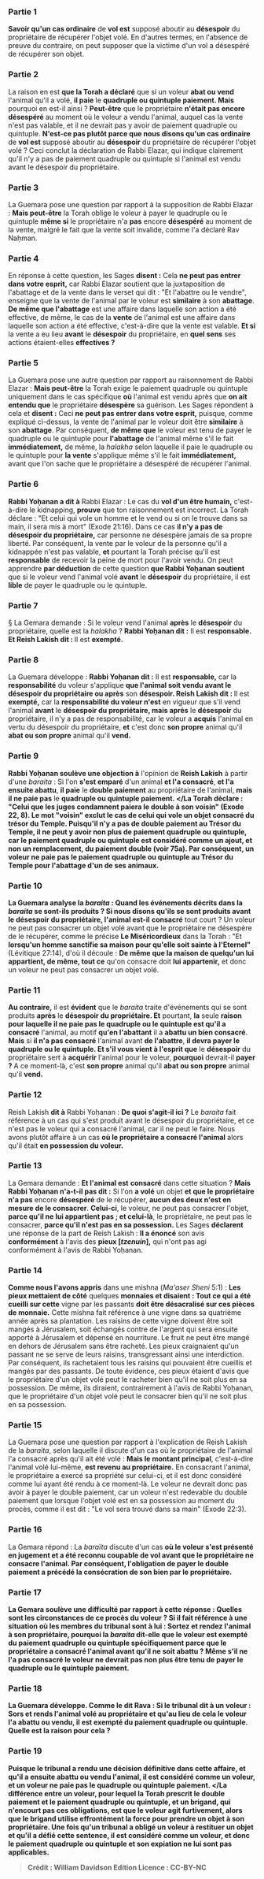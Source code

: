 
### Partie 1
<b>Savoir qu'un cas ordinaire</b> de <b>vol est</b> supposé aboutir au <b>désespoir</b> du propriétaire de récupérer l'objet volé. En d'autres termes, en l'absence de preuve du contraire, on peut supposer que la victime d'un vol a désespéré de récupérer son objet.

### Partie 2
La raison en est <b>que la Torah a déclaré</b> que si un voleur <b>abat ou vend</b> l'animal qu'il a volé, <b>il paie</b> le <b>quadruple ou quintuple paiement. Mais</b> pourquoi en est-il ainsi ? <b>Peut-être</b> que le propriétaire <b>n'était pas encore</b> <b>désespéré</b> au moment où le voleur a vendu l'animal, auquel cas la vente n'est pas valable, et il ne devrait pas y avoir de paiement quadruple ou quintuple. <b>N'est-ce pas plutôt parce que nous disons qu'un cas ordinaire</b> de <b>vol est</b> supposé aboutir au <b>désespoir</b> du propriétaire de récupérer l'objet volé ? Ceci conclut la déclaration de Rabbi Elazar, qui indique clairement qu'il n'y a pas de paiement quadruple ou quintuple si l'animal est vendu avant le désespoir du propriétaire.

### Partie 3
La Guemara pose une question par rapport à la supposition de Rabbi Elazar : <b>Mais peut-être</b> la Torah oblige le voleur à payer le quadruple ou le quintuple <b>même si</b> le propriétaire n'a <b>pas</b> encore <b>désespéré</b> au moment de la vente, malgré le fait que la vente soit invalide, comme l'a déclaré Rav Naḥman.

### Partie 4
En réponse à cette question, les Sages <b>disent :</b> Cela <b>ne peut pas entrer dans votre esprit,</b> car Rabbi Elazar soutient que la juxtaposition de l'abattage et de la vente dans le verset qui dit : "Et l'abattre ou le vendre", enseigne que la vente de l'animal par le voleur est <b>similaire</b> à son <b>abattage</b>. <b>De même que l'abattage</b> est une affaire dans laquelle son action a été effective, de même,</b> le cas de la <b>vente</b> de l'animal est une affaire dans laquelle son action a été effective,</b> c'est-à-dire que la vente est valable. <b>Et si</b> la vente a eu lieu <b>avant</b> le <b>désespoir</b> du propriétaire, </b> en <b>quel sens</b> ses actions étaient-elles <b>effectives ?</b>

### Partie 5
La Guemara pose une autre question par rapport au raisonnement de Rabbi Elazar : <b>Mais peut-être</b> la Torah exige le paiement quadruple ou quintuple uniquement dans le cas spécifique <b>où</b> l'animal est vendu après que <b>on ait entendu que</b> le propriétaire <b>désespère</b> sa guérison. Les Sages répondent à cela et <b>disent :</b> Ceci <b>ne peut pas entrer dans votre esprit,</b> puisque, comme expliqué ci-dessus, la vente de l'animal par le voleur doit être <b>similaire</b> à son <b>abattage</b>. Par conséquent, <b>de même que</b> le voleur est tenu de payer le quadruple ou le quintuple pour <b>l'abattage</b> de l'animal même s'il le fait <b>immédiatement,</b> de même, la <i>halakha</i> selon laquelle il paie le quadruple ou le quintuple pour <b>la vente</b> s'applique même s'il le fait <b>immédiatement,</b> avant que l'on sache que le propriétaire a désespéré de récupérer l'animal.

### Partie 6
<b>Rabbi Yoḥanan a dit à</b> Rabbi Elazar : Le cas du <b>vol d'un être humain,</b> c'est-à-dire le kidnapping, <b>prouve</b> que ton raisonnement est incorrect. La Torah déclare : "Et celui qui vole un homme et le vend ou si on le trouve dans sa main, il sera mis à mort" (Exode 21:16). Dans ce cas <b>il n'y a pas de désespoir du propriétaire,</b> car personne ne désespère jamais de sa propre liberté. Par conséquent, la vente par le voleur de la personne qu'il a kidnappée n'est pas valable, <b>et</b> pourtant la Torah précise qu'il est <b>responsable</b> de recevoir la peine de mort pour l'avoir vendu. On peut apprendre <b>par déduction</b> de cette question <b>que Rabbi Yoḥanan soutient</b> que si le voleur vend l'animal volé <b>avant</b> le <b>désespoir</b> du propriétaire, il est <b>lible</b> de payer le quadruple ou le quintuple.

### Partie 7
§ La Gemara demande : Si le voleur vend l'animal <b>après</b> le <b>désespoir</b> du propriétaire, quelle</b> est la <i>halakha</i> ? <b>Rabbi Yoḥanan dit :</b> Il est <b>responsable. Et Reish Lakish dit : </b> Il est <b>exempté.</b>

### Partie 8
La Guemara développe : <b>Rabbi Yoḥanan dit :</b> Il est <b>responsable,</b> car la <b>responsabilité</b> du voleur s'applique <b>que l'animal soit vendu <b>avant</b> le <b>désespoir</b> du propriétaire ou après</b> son <b>désespoir. Reish Lakish dit : </b> Il est <b>exempté,</b> car la <b>responsabilité du voleur n'est</b> en vigueur que s'il vend l'animal <b>avant</b> le <b>désespoir du propriétaire, mais après</b> le <b>désespoir</b> du propriétaire, il n'y a pas de responsabilité, car le voleur a <b>acquis</b> l'animal en vertu du désespoir du propriétaire, <b>et</b> c'est donc <b>son propre</b> animal qu'il <b>abat ou son propre</b> animal qu'il <b>vend. </b>

### Partie 9
<b>Rabbi Yoḥanan soulève une objection à</b> l'opinion de <b>Reish Lakish</b> à partir d'une <i>baraita</i> : Si l'on <b>s'est emparé</b> d'un animal <b>et l'a consacré</b>, <b>et l'a ensuite abattu</b>, <b>il paie</b> le <b>double paiement</b> au propriétaire de l'animal, <b>mais il ne paie pas</b> le <b>quadruple ou quintuple paiement. </La Torah déclare : "Celui que les juges condamnent paiera le double à son voisin" (Exode 22, 8). Le mot "voisin" exclut le cas de celui qui vole un objet consacré du trésor du Temple. Puisqu'il n'y a pas de double paiement au Trésor du Temple, il ne peut y avoir non plus de paiement quadruple ou quintuple, car le paiement quadruple ou quintuple est considéré comme un ajout, et non un remplacement, du paiement double (voir 75a). Par conséquent, un voleur ne paie pas le paiement quadruple ou quintuple au Trésor du Temple pour l'abattage d'un de ses animaux.

### Partie 10
La Guemara analyse la <i>baraita</i> : <b>Quand</b> les événements décrits dans la <i>baraita</i> se sont-ils produits ? <b>Si nous disons</b> qu'ils se sont produits <b>avant</b> le <b>désespoir</b> du propriétaire, l'animal est-il</b> <b>consacré</b> tout court ? Un voleur ne peut pas consacrer un objet volé avant que le propriétaire ne désespère de le récupérer, comme le précise <b>Le Miséricordieux</b> dans la Torah : "Et <b>lorsqu'un homme sanctifie sa maison pour qu'elle soit sainte à l'Eternel"</b> (Lévitique 27:14), d'où il découle : <b>De même que la maison de quelqu'un lui appartient, de même, tout ce</b> qu'on consacre doit <b>lui appartenir,</b> et donc un voleur ne peut pas consacrer un objet volé.

### Partie 11
<b>Au contraire,</b> il est <b>évident</b> que le <i>baraita</i> traite d'événements qui se sont produits <b>après</b> le <b>désespoir du propriétaire. Et</b> pourtant, <b>la</b> seule <b>raison pour laquelle il ne paie pas le quadruple ou le quintuple est qu'il a consacré</b> l'animal, au motif <b>qu'en l'abattant</b> il a <b>abattu un bien consacré</b>. <b>Mais</b> si <b>il n'a pas consacré</b> l'animal avant <b>de l'abattre</b>, <b>il devra payer le quadruple ou le quintuple. Et s'il vous vient à l'esprit que</b> le <b>désespoir</b> du propriétaire sert à <b>acquérir</b> l'animal pour le voleur, <b>pourquoi</b> devrait-il <b>payer ? </b> A ce moment-là, c'est <b>son propre</b> animal qu'il <b>abat ou son propre</b> animal qu'il <b>vend.</b>

### Partie 12
Reish Lakish <b>dit à</b> Rabbi Yoḥanan : <b>De quoi s'agit-il ici ?</b> Le <i>baraita</i> fait référence à un cas qui s'est produit avant le désespoir du propriétaire, et ce n'est pas le voleur qui a consacré l'animal, car il ne peut le faire. Nous avons plutôt affaire à un cas <b>où le propriétaire a consacré l'animal</b> alors qu'il était <b>en possession du voleur.</b>

### Partie 13
La Gemara demande : <b>Et l'animal est</b> <b>consacré</b> dans cette situation ? <b>Mais Rabbi Yoḥanan n'a-t-il pas dit :</b> Si l'on <b>a volé</b> un objet <b>et que le propriétaire n'a pas</b> encore <b>désespéré</b> de le récupérer, <b>aucun des deux n'est en mesure de le consacrer</b>. <b>Celui-ci</b>, le voleur, ne peut pas consacrer l'objet, <b>parce qu'il ne lui appartient pas ; et celui-là</b>, le propriétaire, ne peut pas le consacrer, <b>parce qu'il n'est pas en sa possession.</b> Les Sages <b>déclarent</b> une réponse de la part de Reish Lakish : <b>Il a énoncé</b> son avis <b>conformément</b> à l'avis des <b>pieux [<i>tzenuin</i>],</b> qui n'ont pas agi conformément à l'avis de Rabbi Yoḥanan.

### Partie 14
<b>Comme nous l'avons appris</b> dans une mishna (<i>Ma'aser Sheni</i> 5:1) : <b>Les pieux mettaient de côté</b> quelques <b>monnaies et disaient : Tout ce qui a été cueilli sur cette</b> vigne par les passants <b>doit être désacralisé sur ces pièces de monnaie.</b> Cette mishna fait référence à une vigne dans sa quatrième année après sa plantation. Les raisins de cette vigne doivent être soit mangés à Jérusalem, soit échangés contre de l'argent qui sera ensuite apporté à Jérusalem et dépensé en nourriture. Le fruit ne peut être mangé en dehors de Jérusalem sans être racheté. Les pieux craignaient qu'un passant ne se serve de leurs raisins, transgressant ainsi une interdiction. Par conséquent, ils rachetaient tous les raisins qui pouvaient être cueillis et mangés par des passants. De toute évidence, ces pieux étaient d'avis que le propriétaire d'un objet volé peut le racheter bien qu'il ne soit plus en sa possession. De même, ils diraient, contrairement à l'avis de Rabbi Yoḥanan, que le propriétaire d'un objet volé peut le consacrer bien qu'il ne soit plus en sa possession.

### Partie 15
La Guemara pose une question par rapport à l'explication de Reish Lakish de la <i>baraita</i>, selon laquelle il discute d'un cas où le propriétaire de l'animal l'a consacré après qu'il ait été volé : <b>Mais le montant principal</b>, c'est-à-dire l'animal volé lui-même, <b>est revenu au propriétaire.</b> En consacrant l'animal, le propriétaire a exercé sa propriété sur celui-ci, et il est donc considéré comme lui ayant été rendu à ce moment-là. Le voleur ne devrait donc pas avoir à payer le double paiement, car un voleur n'est redevable du double paiement que lorsque l'objet volé est en sa possession au moment du procès, comme il est dit : "Le vol sera trouvé dans sa main" (Exode 22:3).

### Partie 16
La Gemara répond : La <i>baraïta</i> discute d'un cas <b>où le voleur <b>s'est présenté en jugement</b> et a été reconnu coupable de vol avant que le propriétaire ne consacre l'animal. Par conséquent, l'obligation de payer le double paiement a précédé la consécration de son bien par le propriétaire.

### Partie 17
La Gemara soulève une difficulté par rapport à cette réponse : <b>Quelles sont les circonstances</b> de ce procès du voleur ? <b>Si</b> il fait référence à une situation <b>où</b> les membres du tribunal <b>sont</b> à lui : <b>Sortez</b> et <b>rendez</b> l'animal <b>à</b> son propriétaire, <b>pourquoi</b> la <i>baraita</i> dit-elle que le voleur est exempté du paiement quadruple ou quintuple <b>spécifiquement</b> parce que le propriétaire <b>a consacré</b> l'animal avant qu'il ne soit abattu ? <b>Même s'il ne l'a pas consacré</b> le voleur <b>ne devrait pas non plus être tenu</b> de payer le quadruple ou le quintuple paiement.

### Partie 18
La Guemara développe. <b>Comme le dit Rava :</b> Si le tribunal dit à un voleur : <b>Sors</b> et <b>rends</b> l'animal volé <b>au</b> propriétaire et qu'au lieu de cela le voleur <b>l'a abattu ou vendu</b>, il est <b>exempté</b> du paiement quadruple ou quintuple. <b>Quelle est la raison</b> pour cela ?

### Partie 19
<b>Puisque</b> le tribunal <b>a rendu une décision définitive dans</b> cette <b>affaire, et qu'il</b> a ensuite <b>abattu ou vendu</b> l'animal, <b>il est considéré comme un voleur, et un voleur ne paie pas</b> le <b>quadruple ou quintuple paiement. </La différence entre un voleur, pour lequel la Torah prescrit le double paiement et le paiement quadruple ou quintuple, et un brigand, qui n'encourt pas ces obligations, est que le voleur agit furtivement, alors que le brigand utilise effrontément la force pour prendre un objet à son propriétaire. Une fois qu'un tribunal a obligé un voleur à restituer un objet et qu'il a défié cette sentence, il est considéré comme un voleur, et donc le paiement quadruple ou quintuple et son expiation ne lui sont pas applicables.

>Crédit : William Davidson Edition
>Licence : CC-BY-NC